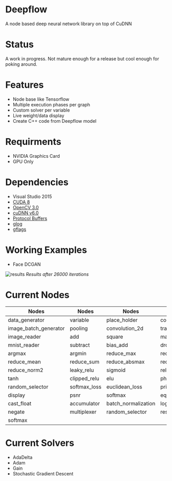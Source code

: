 # Deepflow
A node based deep neural network library on top of CuDNN

# Status
A work in progress. Not mature enough for a release but cool enough for poking around.

# Features
- Node base like Tensorflow
- Multiple execution phases per graph
- Custom solver per variable
- Live weight/data display
- Create C++ code from Deepflow model

# Requirments
- NVIDIA Graphics Card
- GPU Only

# Dependencies
- Visual Studio 2015
- [CUDA 8](https://developer.nvidia.com/cuda-toolkit)
- [OpenCV 3.0](http://opencv.org/opencv-3-0.html)
- [cuDNN v6.0](https://developer.nvidia.com/rdp/cudnn-download)
- [Protocol Buffers](https://github.com/google/protobuf)
- [glog](https://github.com/google/glog)
- [gflags](https://github.com/gflags/gflags)

# Working Examples
- Face DCGAN

![results](https://github.com/omidsakhi/deepflow/blob/master/examples/face_dcgan/results-itr26000.jpg)
*Results after 26000 iterations*

# Current Nodes
| Nodes                 | Nodes                 | Nodes                 | Nodes                 |
|-----------------------|-----------------------|-----------------------|-----------------------|
| data_generator        | variable              | place_holder          | conv2d                |
| image_batch_generator | pooling               | convolution_2d        | transposed_conv2d     |
| image_reader          | add                   | square                | matmult               |
| mnist_reader          | subtract              | bias_add              | dropout               |
| argmax                | argmin                | reduce_max            | reduce_min            |
| reduce_mean           | reduce_sum            | reduce_absmax         | reduce_norm1          |
| reduce_norm2          | leaky_relu            | sigmoid               | relu                  |
| tanh                  | clipped_relu          | elu                   | phaseplexer           |
| random_selector       | softmax_loss          | euclidean_loss        | print                 |
| display               | psnr                  | softmax               | equal                 |
| cast_float            | accumulator           | batch_normalization   | logger                |
| negate                | multiplexer           | random_selector       | restructure           |
| softmax               |                       |                       |                       |

# Current Solvers
- AdaDelta
- Adam
- Gain
- Stochastic Gradient Descent
